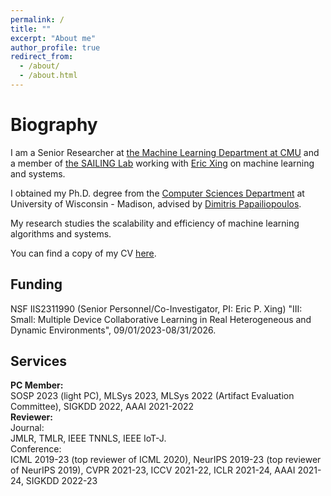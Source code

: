 ```yaml
---
permalink: /
title: ""
excerpt: "About me"
author_profile: true
redirect_from: 
  - /about/
  - /about.html
---
```


Biography
======
I am a Senior Researcher at [the Machine Learning Department at CMU](https://www.ml.cmu.edu/) and a member of [the SAILING Lab](https://sailing-lab.github.io/) working with [Eric Xing](http://www.cs.cmu.edu/~epxing/) on machine learning and systems.  

I obtained my Ph.D. degree from the [Computer Sciences Department](https://www.cs.wisc.edu/) at University of Wisconsin - Madison, advised by [Dimitris Papailiopoulos](http://papail.io/).

My research studies the scalability and efficiency of machine learning algorithms and systems.  

You can find a copy of my CV [here](https://drive.google.com/file/d/1mVhrFB50WuH49AnoXfmnFNkt0scTJcuJ/view?usp=sharing).  

## Funding
NSF IIS2311990 (Senior Personnel/Co-Investigator, PI: Eric P. Xing) "III: Small: Multiple Device Collaborative Learning in Real Heterogeneous and Dynamic Environments", 09/01/2023-08/31/2026.  


## Services
**PC Member:**  
SOSP 2023 (light PC), MLSys 2023, MLSys 2022 (Artifact Evaluation Committee), SIGKDD 2022, AAAI 2021-2022  
**Reviewer:**  
Journal:  
JMLR, TMLR, IEEE TNNLS, IEEE IoT-J.  
Conference:  
ICML 2019-23 (top reviewer of ICML 2020), NeurIPS 2019-23 (top reviewer of NeurIPS 2019), CVPR 2021-23, ICCV 2021-22, ICLR 2021-24, AAAI 2021-24, SIGKDD 2022-23
